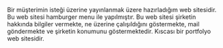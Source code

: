 Bir müşterimin isteği üzerine yayınlanmak üzere hazırladığım web sitesidir.
Bu web sitesi hamburger menu ile yapılmıştır.
Bu web sitesi şirketin hakkında bilgiler vermekte, ne üzerine çalışıldığını göstermekte, mail göndermekte ve şirketin konumunu göstermektedir. 
Kıscası bir portfolyo web sitesidir.
